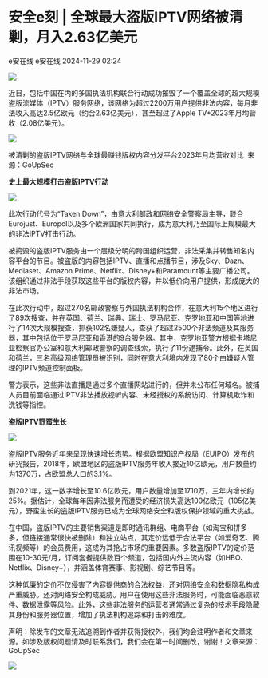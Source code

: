 #  安全e刻 | 全球最大盗版IPTV网络被清剿，月入2.63亿美元   
e安在线  e安在线   2024-11-29 02:24  
  
![](https://mmbiz.qpic.cn/sz_mmbiz_png/1Y08O57sHWiahTldalExhOyzXNMO6kcO7ULmiclhSZfg8zVMLHEMUGBu3lBjFbjib8vsYDZzplofMSC7epkHHWpibw/640?wx_fmt=png&from=appmsg "")  
  
  
近日，包括中国在内的多国执法机构联合行动成功摧毁了一个覆盖全球的超大规模盗版流媒体（IPTV）服务网络，该网络为超过2200万用户提供非法内容，每月非法收入高达2.5亿欧元（约合2.63亿美元），甚至超过了Apple TV+2023年月均营收（2.08亿美元）。  
  
  
![](https://mmbiz.qpic.cn/sz_mmbiz_png/1Y08O57sHWgicHOvFeianwU6m3QjMUHsgjnac3KjIX6rqG0kIVTJWKettDqBfO4Ay3Ut4JOsgialqW8eJhPD4f0Xw/640?wx_fmt=png&from=appmsg "")  
  
被清剿的盗版IPTV网络与全球最赚钱版权内容分发平台2023年月均营收对比  来源：GoUpSec  
  
  
  
**史上最大规模打击盗版IPTV行动**  
  
![](https://mmbiz.qpic.cn/sz_mmbiz_png/1Y08O57sHWgicHOvFeianwU6m3QjMUHsgjoRWLmldKyuBGeJXCf1icColmicVfY8Z1ELUsJ3vibVdPxCWF8ppVORUgg/640?wx_fmt=png&from=appmsg "")  
  
  
  
此次行动代号为“Taken Down”，由意大利邮政和网络安全警察局主导，联合Eurojust、Europol以及多个欧洲国家共同执行，成为意大利乃至国际上规模最大的非法IPTV打击行动。  
  
  
被捣毁的盗版IPTV服务由一个层级分明的跨国组织运营，非法采集并转售知名内容平台的节目。被盗版的内容包括IPTV、直播和点播节目，涉及Sky、Dazn、Mediaset、Amazon Prime、Netflix、Disney+和Paramount等主要广播公司。该组织通过非法手段获取这些平台的版权内容，并以低价向用户提供，形成庞大的非法市场。  
  
  
在此次行动中，超过270名邮政警察与外国执法机构合作，在意大利15个地区进行了89次搜查，并在英国、荷兰、瑞典、瑞士、罗马尼亚、克罗地亚和中国等地进行了14次大规模搜查，抓获102名嫌疑人，查获了超过2500个非法频道及其服务器，其中包括位于罗马尼亚和香港的9台服务器。其中，克罗地亚警方根据卡塔尼亚检察官办公室和意大利邮政警察的调查线索，执行了11份逮捕令。此外，在英国和荷兰，三名高级网络管理员被识别，同时在意大利境内发现了80个由嫌疑人管理的IPTV频道控制面板。  
  
  
警方表示，这些非法直播是通过多个直播网站进行的，但并未公布任何域名。被捕人员目前面临通过IPTV非法播放视听内容、未经授权的系统访问、计算机欺诈和洗钱等指控。  
  
  
**盗版IPTV野蛮生长**  
  
![](https://mmbiz.qpic.cn/sz_mmbiz_png/1Y08O57sHWgicHOvFeianwU6m3QjMUHsgjoRWLmldKyuBGeJXCf1icColmicVfY8Z1ELUsJ3vibVdPxCWF8ppVORUgg/640?wx_fmt=png&from=appmsg "")  
  
  
  
盗版IPTV服务近年来呈现快速增长态势。根据欧盟知识产权局（EUIPO）发布的研究报告，2018年，欧盟地区的盗版IPTV服务年收入接近10亿欧元，用户数量约为1370万，占欧盟总人口的3.1%。  
  
  
到2021年，这一数字增长至10.6亿欧元，用户数量增加至1710万，三年内增长约25%。据估计，全球每年因非法服务而遭受的经济损失高达100亿欧元（105亿美元），野蛮生长的盗版IPTV服务已成为全球网络安全和版权保护领域的重大挑战。  
  
  
在中国，盗版IPTV的主要销售渠道是即时通讯群组、电商平台（如淘宝和拼多多，但链接通常很快被删除）和独立站点，其定价远低于合法平台（如爱奇艺、腾讯视频等）的会员费用，这成为其抢占市场的重要因素。多数盗版IPTV的定价范围在10-30元/月，订阅套餐提供数百个频道，包括国内外主流内容（如HBO、Netflix、Disney+），并涵盖体育赛事、影视剧、综艺节目等。  
  
  
这种低廉的定价不仅侵害了内容提供商的合法权益，还对网络安全和数据隐私构成严重威胁。还对网络安全构成威胁。用户在使用这些非法服务时，可能面临恶意软件、数据泄露等风险。此外，这些非法服务的运营者通常通过复杂的技术手段隐藏其身份和服务器位置，增加了执法机构追踪和打击的难度。  
  
  
  
声明：除发布的文章无法追溯到作者并获得授权外，我们均会注明作者和文章来源。如涉及版权问题请及时联系我们，我们会在第一时间删改，谢谢！文章来源：  
GoUpSec  
  
  
  
![](https://mmbiz.qpic.cn/sz_mmbiz_jpg/1Y08O57sHWiaM9uv5Q89hYMT8zuKQtQYuvSPy0HyyLwRShZOMcoGgoBy6qiatgDhW3UhCXGVXiaEbS8ANmZwViaMAw/640?wx_fmt=other&from=appmsg&wxfrom=5&wx_lazy=1&wx_co=1&tp=webp "")  
  
  
